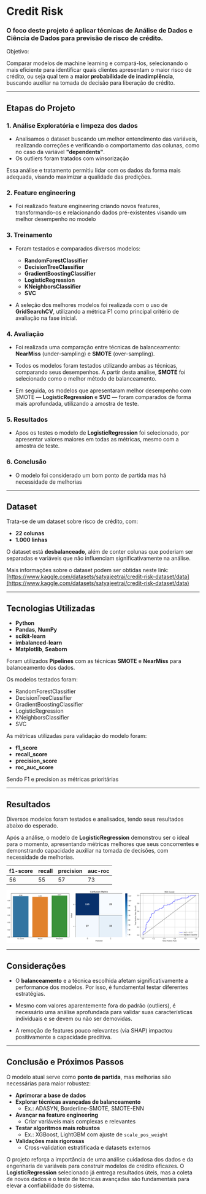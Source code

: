 # Credit Risk


### O foco deste projeto é aplicar técnicas de Análise de Dados e Ciência de Dados para previsão de risco de crédito.


Objetivo:


Comparar modelos de machine learning e compará-los, selecionando o mais eficiente para identificar quais clientes apresentam o maior risco de crédito, ou seja qual tem a **maior probabilidade de inadimplência**, buscando auxiliar na tomada de decisão para liberação de crédito.  


---


## Etapas do Projeto


### 1. Análise Exploratória e limpeza dos dados


- Analisamos o dataset buscando um melhor entendimento das variáveis, realizando correções e verificando o comportamento das colunas, como no caso da variável **"dependents"**.
- Os outliers foram tratados com winsorização




Essa análise e tratamento permitiu lidar com os dados da forma mais adequada, visando maximizar a qualidade das predições.


### 2. Feature engineering


- Foi realizado feature engineering criando novos features, transformando-os e relacionando dados pré-existentes visando um melhor desempenho no modelo




### 3. Treinamento


- Foram testados e comparados diversos modelos:
  - **RandomForestClassifier**
  - **DecisionTreeClassifier**
  - **GradientBoostingClassifier**
  - **LogisticRegression**
  - **KNeighborsClassifier**
  - **SVC**
 
- A seleção dos melhores modelos foi realizada com o uso de **GridSearchCV**, utilizando a métrica F1 como principal critério de avaliação na fase inicial.


### 4. Avaliação


- Foi realizada uma comparação entre técnicas de balanceamento: **NearMiss** (under-sampling) e **SMOTE** (over-sampling).


- Todos os modelos foram testados utilizando ambas as técnicas, comparando seus desempenhos. A partir desta análise, **SMOTE** foi selecionado como o melhor método de balanceamento.


- Em seguida, os modelos que apresentaram melhor desempenho com SMOTE — **LogisticRegression** e **SVC** — foram comparados de forma mais aprofundada, utilizando a amostra de teste.


### 5. Resultados
- Apos os testes o modelo de **LogisticRegression** foi selecionado, por apresentar valores maiores em todas as métricas, mesmo com a amostra de teste.




### 6. Conclusão


- O modelo foi considerado um bom ponto de partida mas há necessidade de melhorias




---


## Dataset


Trata-se de um dataset sobre risco de crédito, com:


- **22 colunas**  
- **1.000 linhas**


O dataset está **desbalanceado**, além de conter colunas que poderiam ser separadas e variáveis que não influenciam significativamente na análise.


Mais informações sobre o dataset podem ser obtidas neste link:  
[https://www.kaggle.com/datasets/satyajeetrai/credit-risk-dataset/data](https://www.kaggle.com/datasets/satyajeetrai/credit-risk-dataset/data)


---


## Tecnologias Utilizadas


- **Python**
- **Pandas**, **NumPy**
- **scikit-learn**
- **imbalanced-learn**
- **Matplotlib**, **Seaborn**


Foram utilizados **Pipelines** com as técnicas **SMOTE** e **NearMiss** para balanceamento dos dados.


Os modelos testados foram:


- RandomForestClassifier  
- DecisionTreeClassifier  
- GradientBoostingClassifier  
- LogisticRegression  
- KNeighborsClassifier
- SVC


As métricas utilizadas para validação do modelo foram:


- **f1_score**
- **recall_score**
- **precision_score**
- **roc_auc_score**


Sendo F1 e precision as métricas prioritárias


---


## Resultados




Diversos modelos foram testados e analisados, tendo seus resultados abaixo do esperado.


Após a análise, o modelo de **LogisticRegression** demonstrou ser o ideal para o momento, apresentando métricas melhores que seus concorrentes e demonstrando capacidade auxiliar na tomada de decisões, com necessidade de melhorias.


|f1-score|recall|precision|auc-roc|
|---|---|---|---|
|56|55|57|73|




![Gráficos de comparação](images/image.png)


---


## Considerações


- O **balanceamento** e a técnica escolhida afetam significativamente a performance dos modelos. Por isso, é fundamental testar diferentes estratégias.


- Mesmo com valores aparentemente fora do padrão (outliers), é necessário uma análise aprofundada para validar suas características individuais e se devem ou não ser demovidas.  


- A remoção de features pouco relevantes (via SHAP) impactou positivamente a capacidade preditiva.  




---


## Conclusão e Próximos Passos


O modelo atual serve como **ponto de partida**, mas melhorias são necessárias para maior robustez:  


- **Aprimorar a base de dados**
- **Explorar técnicas avançadas de balanceamento**
  - Ex.: ADASYN, Borderline-SMOTE, SMOTE-ENN
- **Avançar na feature engineering**
  - Criar variáveis mais complexas e relevantes
- **Testar algoritmos mais robustos**
  - Ex.: XGBoost, LightGBM com ajuste de `scale_pos_weight`
- **Validações mais rigorosas**
  - Cross-validation estratificada e datasets externos  


O projeto reforça a importância de uma análise cuidadosa dos dados e da engenharia de variáveis para construir modelos de crédito eficazes. O **LogisticRegression** selecionado já entrega resultados úteis, mas a coleta de novos dados e o teste de técnicas avançadas são fundamentais para elevar a confiabilidade do sistema.